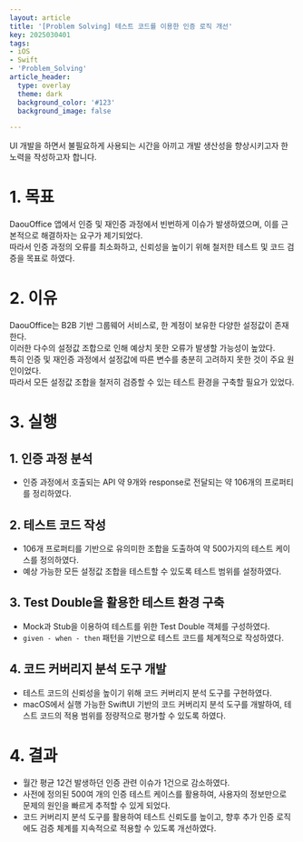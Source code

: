 ```yaml
---
layout: article
title: '[Problem Solving] 테스트 코드를 이용한 인증 로직 개선'
key: 2025030401
tags:
- iOS
- Swift
- 'Problem_Solving'
article_header:
  type: overlay
  theme: dark
  background_color: '#123'
  background_image: false

---
```


UI 개발을 하면서 불필요하게 사용되는 시간을 아끼고 개발 생산성을 향상시키고자 한 노력을 작성하고자 합니다. 

<!--more-->

# 1. 목표
DaouOffice 앱에서 인증 및 재인증 과정에서 빈번하게 이슈가 발생하였으며, 이를 근본적으로 해결하자는 요구가 제기되었다.  
따라서 인증 과정의 오류를 최소화하고, 신뢰성을 높이기 위해 철저한 테스트 및 코드 검증을 목표로 하였다.

# 2. 이유
DaouOffice는 B2B 기반 그룹웨어 서비스로, 한 계정이 보유한 다양한 설정값이 존재한다.  
이러한 다수의 설정값 조합으로 인해 예상치 못한 오류가 발생할 가능성이 높았다.  
특히 인증 및 재인증 과정에서 설정값에 따른 변수를 충분히 고려하지 못한 것이 주요 원인이었다.  
따라서 모든 설정값 조합을 철저히 검증할 수 있는 테스트 환경을 구축할 필요가 있었다.

# 3. 실행

## 1. 인증 과정 분석
- 인증 과정에서 호출되는 API 약 9개와 response로 전달되는 약 106개의 프로퍼티를 정리하였다.

## 2. 테스트 코드 작성
- 106개 프로퍼티를 기반으로 유의미한 조합을 도출하여 약 500가지의 테스트 케이스를 정의하였다.
- 예상 가능한 모든 설정값 조합을 테스트할 수 있도록 테스트 범위를 설정하였다.

## 3. Test Double을 활용한 테스트 환경 구축
- Mock과 Stub을 이용하여 테스트를 위한 Test Double 객체를 구성하였다.
- `given - when - then` 패턴을 기반으로 테스트 코드를 체계적으로 작성하였다.

## 4. 코드 커버리지 분석 도구 개발
- 테스트 코드의 신뢰성을 높이기 위해 코드 커버리지 분석 도구를 구현하였다.
- macOS에서 실행 가능한 SwiftUI 기반의 코드 커버리지 분석 도구를 개발하여, 테스트 코드의 적용 범위를 정량적으로 평가할 수 있도록 하였다.

# 4. 결과
- 월간 평균 12건 발생하던 인증 관련 이슈가 1건으로 감소하였다.
- 사전에 정의된 500여 개의 인증 테스트 케이스를 활용하여, 사용자의 정보만으로 문제의 원인을 빠르게 추적할 수 있게 되었다.
- 코드 커버리지 분석 도구를 활용하여 테스트 신뢰도를 높이고, 향후 추가 인증 로직에도 검증 체계를 지속적으로 적용할 수 있도록 개선하였다.
